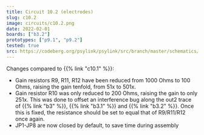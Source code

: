 ```yaml
---
title: Circuit 10.2 (electrodes)
slug: c10.2
image: circuits/c10.2.png
date: 2022-02-01
boards: ["b3.2"]
prototypes: ["p9.1", "p9.2"]
tested: true
src: https://codeberg.org/psylink/psylink/src/branch/master/schematics/electrode_module3.2/electrode_module3.2.kicad_sch
---
```


Changes compared to {{% link "c10.1" %}}:

- Gain resistors R9, R11, R12 have been reduced from 1000 Ohms to 100 Ohms, raising the gain tenfold, from 51x to 501x.
- Gain resistor R10 was only reduced to 200 Ohms, raising the gain to only 251x. This was done to offset an interference bug along the out2 trace of {{% link "b3" %}}, {{% link "b3.1" %}} and {{% link "b3.2" %}}.  Once this is fixed, the resistance should be set to equal that of R9/R11/R12 once again.
- JP1-JP8 are now closed by default, to save time during assembly
